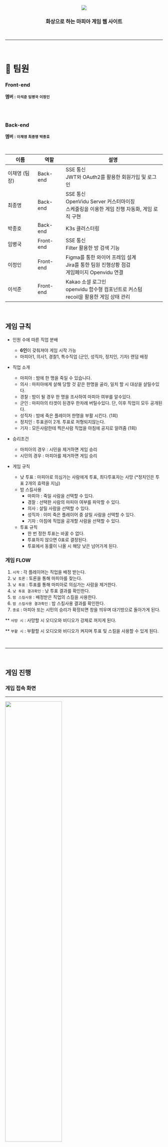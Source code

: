 <div align="center">
<img src="https://github.com/VoteSKill/VoteSKill_FE/assets/70370578/bc58a0e2-ab86-4670-abd5-2ff11bb8a90a">
</div>

<div align="center">
 <h3> 화상으로 하는 마피아 게임 웹 사이트</h3>
</div>

<br/>

---

<br/>

# :raising_hand: 팀원

### Front-end

**멤버 : `이석준` `임병국` `이정인`**

<br/><br/>

### Back-end

**멤버 : `이채영` `최종명` `박종호`**

<br/>

| 이름                      | 역할       | 설명                                                         |
| ------------------------- | ---------- | ------------------------------------------------------------ |
| 이채영 (팀장)             | Back-end | SSE 통신<br/>JWT와 OAuth2를 활용한 회원가입 및 로그인 <br/> |
| 최종명                    | Back-end | SSE 통신<br/>OpenVidu Server 커스터마이징<br/>스케줄링을 이용한 게임 진행 자동화, 게임 로직 구현 |
| 박종호                    | Back-end | K3s 클러스터링 |
| 임병국                    | Front-end | SSE 통신<br/>Filter 활용한 방 검색 기능 |
| 이정인                    | Front-end | Figma를 통한 와이어 프레임 설계<br/>Jira를 통한 팀원 진행상황 점검<br/> 게임페이지 Openvidu 연결 |
| 이석준                    | Front-end | Kakao 소셜 로그인<br/>openvidu 함수형 컴포넌트로 커스텀<br/>recoil을 활용한 게임 상태 관리 |


<br/>

## 게임 규칙

- 인원 수에 따른 직업 분배

  - <strong>6인</strong>이 갖춰져야 게임 시작 가능
  - 마피아1, 의사1, 경찰1, 특수직업 (군인, 성직자, 정치인, 기자) 랜덤 배정

- 직업 소개

  - 마피아 : 밤에 한 명을 죽일 수 있습니다.
  - 의사 : 마피아에게 살해 당할 것 같은 한명을 골라, 일치 할 시 대상을 살릴수있다.
  - 경찰 : 밤이 될 경우 한 명을 조사하여 마피아 여부를 알수있다.
  - 군인 : 마피아의 타겟이 된경우 한차례 버틸수있다. 단, 이후 직업이 모두 공개된다.
  - 성직자 : 밤에 죽은 플레이어 한명을 부활 시킨다. (1회)
  - 정치인 : 투표권이 2개. 투표로 처형되지않는다.
  - 기자 : 모든사람한테 찍은사람 직업을 아침에 공지로 알려줌 (1회)

- 승리조건

  - 마피아의 경우 : 시민을 제거하면 게임 승리
  - 시민의 경우 : 마피아를 제거하면 게임 승리

- 게임 규칙
  - 낮 투표 : 마피아로 의심가는 사람에게 투표, 최다투표자는 사망 (\*정치인은 투표 2개의 효력을 지님)
  - 밤 스킬사용
    - 마피아 : 죽일 사람을 선택할 수 있다.
    - 경찰 : 선택한 사람의 마피아 여부를 파악할 수 있다.
    - 의사 : 살릴 사람을 선택할 수 있다.
    - 성직자 : 이미 죽은 플레이어 중 살릴 사람을 선택할 수 있다.
    - 기자 : 아침에 직업을 공개할 사람을 선택할 수 있다.
  - 투표 규칙
    - 한 번 정한 투표는 바꿀 수 없다.
    - 투표하지 않으면 0표로 결정된다.
    - 투표에서 동률이 나올 시 해당 낮은 넘어가게 된다.

### 게임 FLOW

1. `시작` : 각 플레이어는 직업을 배정 받는다.
2. `낮 토론` : 토론을 통해 마피아를 찾는다.
3. `낮 투표` : 투표를 통해 마피아로 의심가는 사람을 제거한다.
4. `낮 투표 결과확인` : 낮 투표 결과를 확인한다.
5. `밤 스킬사용` : 배정받은 직업의 스킬을 사용한다.
6. `밤 스킬사용 결과확인` : 밤 스킬사용 결과를 확인한다.
7. `종료` : 마피아 또는 시민의 승리가 확정되면 창을 띄우며 대기방으로 돌아가게 된다.

\*\* `사망 시` : 사망할 시 오디오와 비디오가 강제로 꺼지게 된다.

\*\* `부활 시` : 부활할 시 오디오와 비디오가 켜지며 투표 및 스킬을 사용할 수 있게 된다.

<br/>

---

<br/>

## 게임 진행

### 게입 접속 화면

---

<div>
<img src="https://github.com/VoteSKill/VoteSKill_FE/assets/70370578/d69027a6-1298-4dd4-a097-0cae859dfcd6" width="60%" height="60%">
</div><br>

- SNS 로그인을 통해 게임에 접속 할 수 있습니다.

### 로비로 진입

---

<div>
<img src="https://github.com/VoteSKill/VoteSKill_FE/assets/70370578/b26c2c0c-556f-4883-8f44-e673bbe1561d" width="60%" height="60%">
</div><br>

- 로비에서는 방목록들이 표시되며,
- 하단의 방 만들기를 통해 직접 방을 만들 수 있습니다.

### 방을 클릭하여 대기방에 입장

---

<div>
<img src="https://github.com/VoteSKill/VoteSKill_FE/assets/70370578/e5435c9f-45e0-4a04-a1b3-4c50d301718d" width="60%" height="60%">
</div><br>

- start버튼을 눌러 방장은 게임을 시작합니다.

### 게임방 입장하면 직업 배정

---

<div>
<img src="https://github.com/VoteSKill/VoteSKill_FE/assets/70370578/c51a1f6d-a3f5-4eb1-9e98-435a2aac8e45" width="60%" height="60%">
<img src="https://github.com/VoteSKill/VoteSKill_FE/assets/70370578/720461c1-b948-4eee-9d19-f3929cb9518e" width="60%" height="60%">
</div><br>

- 마피아를 배정받았을때 화면과 다른 직업을 배정받았을때 화면을 모아보았습니다.

### 2분간의 회의 후 투표

---

<div>
<img src="https://github.com/VoteSKill/VoteSKill_FE/assets/70370578/ab7c8412-cc45-4278-9cd9-9cdf283d17ef" width="60%" height="60%">
</div><br>

- 2분이 지난후, 마피아로 의심되는 사람을 투표합니다.
- 투표시 확정 알림창이 뜨며, 확정된 사람은 투표 이미지가 표시됩니다.

### 가장 많이 투표 받은 사람을 처형

---

<div>
<img src="https://github.com/VoteSKill/VoteSKill_FE/assets/70370578/1ffeaac8-6a57-49e3-aaf3-d311dbf3c3da" width="60%" height="60%">
</div><br>

- 투표가 종료된 후, 과반수 이상 투표를 얻은 사람은 처형됩니다.
- 처형된 사람은 화면이 꺼지는 것으로, 사망 판단을 했습니다.

### 투표 종료 후 직업 능력 사용

---

<div>
<img src="https://github.com/VoteSKill/VoteSKill_FE/assets/70370578/b3bd936e-0307-4f78-bb84-952572543e61" width="60%" height="60%">
</div><br>

- 이후, 직업 능력 사용 화면으로 진입하며, 각자 고유능력이 있는 캐릭터는 능력을 사용할 수 있습니다.

### 직업 능력 사용 후 결과 표시

---

<div>
<img src="https://github.com/VoteSKill/VoteSKill_FE/assets/70370578/1c5b0eea-adfe-4c69-8df5-ba4df92eb9d3" width="60%" height="60%">
</div><br>

- 직업 능력 사용 후에는, 능력 사용결과가 모두 표시됩니다.
- 마피아의 능력으로 사망한 사람도 화면이 꺼지면서 사망처리됩니다.

### 최종 결과 화면

---

<div>
<img src="https://github.com/VoteSKill/VoteSKill_FE/assets/70370578/64d62457-4002-40fa-90ff-92091ae713dd" width="60%" height="60%">
<img src="https://github.com/VoteSKill/VoteSKill_FE/assets/70370578/eb891aa3-3d69-4fa9-b08c-cc518cc7d0e3" width="60%" height="60%">
</div>
<br>

- 이 화면은 최종적으로 마피아가 남은 사람을 죽이면서, 마피아가 승리하게 되는 장면입니다.
- 최종 결과 화면은 마피아가 모두 사람을 죽이게 되면 마피아 승리,
- 마피아를 시민이 먼저 잡으면 시민이 승리하게됩니다.
- 승리하면 방을 나가게 됩니다.

<br/>

---

<br/>

<img src="https://notion-emojis.s3-us-west-2.amazonaws.com/prod/svg-twitter/1f4cf.svg" width="50" height="50">

### 기획 / 설계

---

- Notion : [전체 흐름 구조](https://www.notion.so/82fce2db1fd84703b4e87198a9f397d4?pvs=21)

### API 명세서

---

<div align="center">
<img src="https://github.com/VoteSKill/VoteSKill_FE/assets/70370578/5fd01814-a8c7-4f2b-9f59-51fdb905ddb4" width="100%" height="100%">
</div>

### 화면 명세서

---

- Figma : [VoteSkill-Figma](https://www.figma.com/file/uDzycFSbAMIc8EmeKnxj7F/%EC%97%AC%EB%AA%85808?type=design&node-id=0-1&mode=design&t=XJfG8M2r9N0MR3lP-0)

### Commit Convention

---

- type

  - :sparkles: feat: 새로운 기능 추가
  - :bug: fix: 버그 수정
  - :memo: docs: 문서 관련
  - :white_check_mark: test: 테스트 추가, 수정
  - :lipstick: style: 디자인 추가, 수정
  - :recycle: refactor: 코드 리팩토링
  - :wrench: chore: 설정 파일 수정

- summary

  - 제목 50글자 이하, 명사형으로 끝마침.
  - 마침표, 특수기호 X
  - 영문 : 첫글자 대문자 사용.
    ```
        * Fixed --> Fix
        * Added --> Add
        * Modified --> Modify
    ```

### SSE 명세서

---

<div align="center">
<img src="https://github.com/VoteSKill/VoteSKill_FE/assets/70370578/921de669-6e01-4b74-a615-f161f93e8f9a" width="70%" height="70%">
</div>

### Tools

---

- FrontEnd<br>
  - eslint : 8.45.0
  - axios: 1.4.0
  - openvidu-browser: 2.28.0
  - react: 18.2.0
  - recoil: 0.7.7
  - styled-components: 6.0.4
  - node 18.16.1

<br>

- BackEnd
  - IntelliJ :
  - Java : 17
  - SpringBoot : 3.1.1
  - DB : redis 7.2

<br/>

---

<br/>

### 아키텍처

---

![아키텍처 이미지](https://github.com/VoteSKill/VoteSKill_FE/assets/70370578/56af8060-ed7e-44e7-bae8-204cd62d2cfe)

<br/>

---

<br/>
